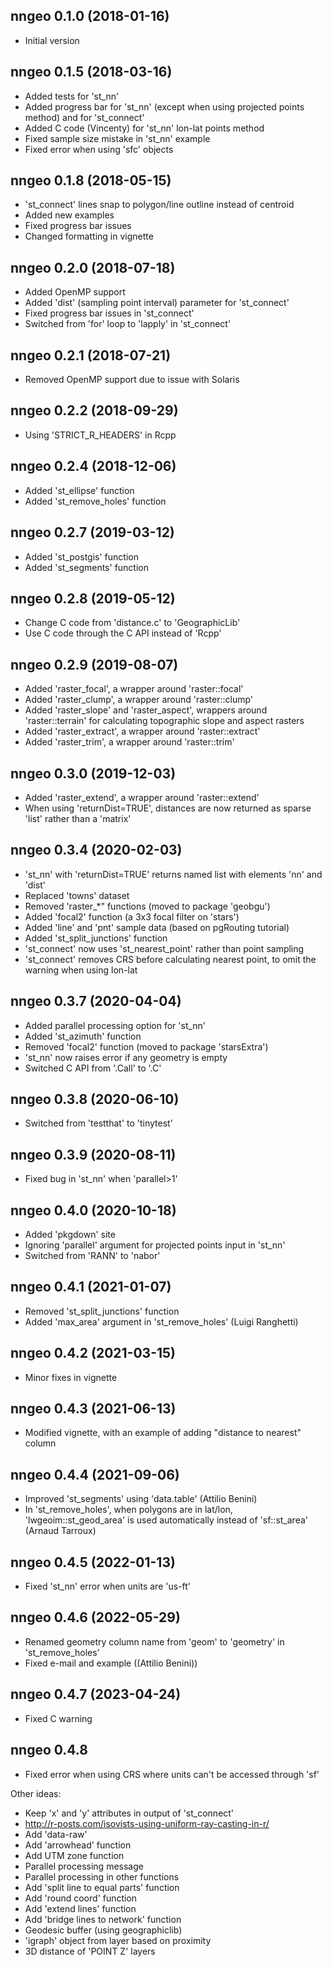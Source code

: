 ## nngeo 0.1.0 (2018-01-16)

* Initial version

## nngeo 0.1.5 (2018-03-16)

* Added tests for 'st_nn'
* Added progress bar for 'st_nn' (except when using projected points method) and for 'st_connect'
* Added C code (Vincenty) for 'st_nn' lon-lat points method
* Fixed sample size mistake in 'st_nn' example
* Fixed error when using 'sfc' objects

## nngeo 0.1.8 (2018-05-15)

* 'st_connect' lines snap to polygon/line outline instead of centroid
* Added new examples
* Fixed progress bar issues
* Changed formatting in vignette

## nngeo 0.2.0 (2018-07-18)

* Added OpenMP support
* Added 'dist' (sampling point interval) parameter for 'st_connect'
* Fixed progress bar issues in 'st_connect'
* Switched from 'for' loop to 'lapply' in 'st_connect'

## nngeo 0.2.1 (2018-07-21)

* Removed OpenMP support due to issue with Solaris

## nngeo 0.2.2 (2018-09-29)

* Using 'STRICT_R_HEADERS' in Rcpp

## nngeo 0.2.4 (2018-12-06)

* Added 'st_ellipse' function
* Added 'st_remove_holes' function

## nngeo 0.2.7 (2019-03-12)

* Added 'st_postgis' function
* Added 'st_segments' function

## nngeo 0.2.8 (2019-05-12)

* Change C code from 'distance.c' to 'GeographicLib'
* Use C code through the C API instead of 'Rcpp'

## nngeo 0.2.9 (2019-08-07)

* Added 'raster_focal', a wrapper around 'raster::focal'
* Added 'raster_clump', a wrapper around 'raster::clump'
* Added 'raster_slope' and 'raster_aspect', wrappers around 'raster::terrain' for calculating topographic slope and aspect rasters
* Added 'raster_extract', a wrapper around 'raster::extract'
* Added 'raster_trim', a wrapper around 'raster::trim'

## nngeo 0.3.0 (2019-12-03)

* Added 'raster_extend', a wrapper around 'raster::extend'
* When using 'returnDist=TRUE', distances are now returned as sparse 'list' rather than a 'matrix'

## nngeo 0.3.4 (2020-02-03)

* 'st_nn' with 'returnDist=TRUE' returns named list with elements 'nn' and 'dist'
* Replaced 'towns' dataset
* Removed 'raster_*" functions (moved to package 'geobgu')
* Added 'focal2' function (a 3x3 focal filter on 'stars')
* Added 'line' and 'pnt' sample data (based on pgRouting tutorial)
* Added 'st_split_junctions' function
* 'st_connect' now uses 'st_nearest_point' rather than point sampling
* 'st_connect' removes CRS before calculating nearest point, to omit the warning when using lon-lat

## nngeo 0.3.7 (2020-04-04)

* Added parallel processing option for 'st_nn'
* Added 'st_azimuth' function
* Removed 'focal2' function (moved to package 'starsExtra')
* 'st_nn' now raises error if any geometry is empty
* Switched C API from '.Call' to '.C'

## nngeo 0.3.8 (2020-06-10)

* Switched from 'testthat' to 'tinytest'

## nngeo 0.3.9 (2020-08-11)

* Fixed bug in 'st_nn' when 'parallel>1'

## nngeo 0.4.0 (2020-10-18)

* Added 'pkgdown' site
* Ignoring 'parallel' argument for projected points input in 'st_nn'
* Switched from 'RANN' to 'nabor'

## nngeo 0.4.1 (2021-01-07)

* Removed 'st_split_junctions' function
* Added 'max_area' argument in 'st_remove_holes' (Luigi Ranghetti)

## nngeo 0.4.2 (2021-03-15)

* Minor fixes in vignette

## nngeo 0.4.3 (2021-06-13)

* Modified vignette, with an example of adding "distance to nearest" column

## nngeo 0.4.4 (2021-09-06)

* Improved 'st_segments' using 'data.table' (Attilio Benini)
* In 'st_remove_holes', when polygons are in lat/lon, 'lwgeoim::st_geod_area' is used automatically instead of 'sf::st_area' (Arnaud Tarroux)

## nngeo 0.4.5 (2022-01-13)

* Fixed 'st_nn' error when units are 'us-ft'

## nngeo 0.4.6 (2022-05-29)

* Renamed geometry column name from 'geom' to 'geometry' in 'st_remove_holes'
* Fixed e-mail and example ((Attilio Benini))

## nngeo 0.4.7 (2023-04-24)

* Fixed C warning

## nngeo 0.4.8

* Fixed error when using CRS where units can't be accessed through 'sf'

Other ideas:

* Keep 'x' and 'y' attributes in output of 'st_connect'
* http://r-posts.com/isovists-using-uniform-ray-casting-in-r/
* Add 'data-raw'
* Add 'arrowhead' function
* Add UTM zone function
* Parallel processing message
* Parallel processing in other functions
* Add 'split line to equal parts' function
* Add 'round coord' function
* Add 'extend lines' function
* Add 'bridge lines to network' function
* Geodesic buffer (using geographiclib)
* 'igraph' object from layer based on proximity
* 3D distance of 'POINT Z' layers

